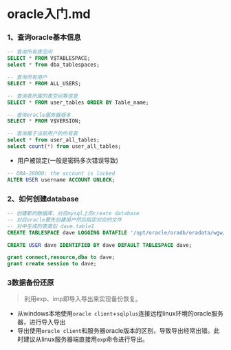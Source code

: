 oracle入门.md
==
### 1、查询oracle基本信息
```sql
-- 查询所有表空间
SELECT * FROM V$TABLESPACE;
select * from dba_tablespaces;

-- 查询所有用户
SELECT * FROM ALL_USERS;

-- 查询表所属的表空间等信息
SELECT * FROM user_tables ORDER BY Table_name;

-- 查询oracle服务器版本
SELECT * FROM V$VERSION;

-- 查询属于当前用户的所有表
select * from user_all_tables;
select count(*) from user_all_tables;
```

- 用户被锁定(一般是密码多次错误导致)
```sql
-- ORA-28000: the account is locked
ALTER USER username ACCOUNT UNLOCK;
```

### 2、如何创建database
```sql
-- 创建新的数据库，对应mysql上的create database
-- 对应oracle要先创建用户然后指定对应的文件
-- 对中生成的表类似 dave.table1
CREATE TABLESPACE dave LOGGING DATAFILE '/opt/oracle/oradb/oradata/wgw/dave.dbf' SIZE 100M AUTOEXTEND ON NEXT 32M MAXSIZE 500M EXTENT MANAGEMENT LOCAL;

CREATE USER dave IDENTIFIED BY dave DEFAULT TABLESPACE dave;

grant connect,resource,dba to dave;
grant create session to dave;
```

### 3数据备份还原
> 利用exp、imp即导入导出来实现备份恢复。
 
 - 从windows本地使用`oracle client`+`sqlplus`连接远程linux环境的oracle服务器，进行导入导出
 - 导出使用`oracle client`和服务器oracle版本的区别，导致导出经常出错。此时建议从linux服务器端直接用`exp`命令进行导出。


